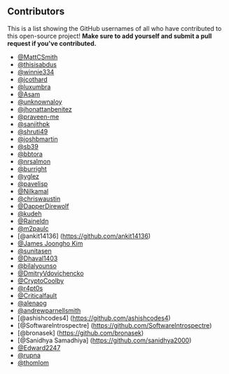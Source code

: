 ## Contributors

This is a list showing the GitHub usernames of all who have contributed to this open-source project! **Make sure to add yourself and submit a pull request if you've contributed.**

* [@MattCSmith](https://github.com/mattcsmith)
* [@thisisabdus](https://github.com/thisisabdus)
* [@winnie334](https://github.com/winnie334)
* [@jcothard](https://github.com/jcothard)
* [@luxumbra](https://github.com/luxumbra)
* [@Asam](https://github.com/shan5742)
* [@unknownaloy](https://github.com/unknownaloy)
* [@jhonattanbenitez](https://github.com/jhonattanbenitez)
* [@praveen-me](https://github.com/praveen-me)
* [@sanjithpk](https://github.com/sanjithpk)
* [@shruti49](https://github.com/shruti49)
* [@joshbmartin](https://github.com/joshbmartin)
* [@sb39](https://github.com/sb39)
* [@bbtora](https://github.com/bbtora)
* [@nrsalmon](https://github.com/nrsalmon)
* [@burright](https://github.com/burright)
* [@yglez](https://github.com/yglez)
* [@pavelisp](https://github.com/pavelisp)
* [@Nilkamal](https://github.com/nilkamal)
* [@chriswaustin](https://github.com/chriswaustin)
* [@DapperDirewolf](https://github.com/DapperDirewolf)
* [@kudeh](https://github.com/kudeh)
* [@Raineldn](https://github.com/Raineldn)
* [@m2paulc](http://github.com/m2paulc)
* [@ankit14136] (https://github.com/ankit14136)
* [@James Joongho Kim](https://github.com/april9288)
* [@sunitasen](https://github.com/sunitasen)
* [@Dhaval1403](https://github.com/Dhaval1403)
* [@bilalyounso](https://github.com/bilalyounso)
* [@DmitryVdovichencko](https://github.com/DmitryVdovichencko)
* [@CryptoCoolby](https://github.com/CryptoCoolby)
* [@r4pt0s](https://github.com/r4pt0s)
* [@Criticalfault](https://github.com/criticalfault)
* [@alenaog](https://github.com/alenanog)
* [@andrewparnellsmith](https://github.com/AndrewParnellsmith)
* [@ashishcodes4] (https://github.com/ashishcodes4)
* [@SoftwareIntrospectre] (https://github.com/SoftwareIntrospectre)
* [@bronasek] (https://github.com/bronasek)
* [@Sanidhya Samadhiya] (https://github.com/sanidhya2000)
* [@Edward2247](https://github.com/Edward2247)
* [@rupna](https://github.com/zonex909)
* [@thomlom](https://github.com/thomlom)